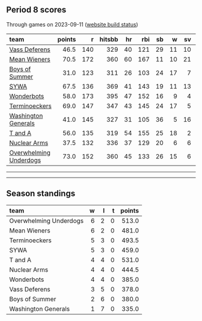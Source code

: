 

## Period 8 scores

Through games on 2023-09-11 ([website build status](https://github.com/brian-bot/pl-site/actions))


|team                   | points|   r| hitsbb| hr| rbi| sb|  w| sv|  so|   era|  whip|
|:----------------------|------:|---:|------:|--:|---:|--:|--:|--:|---:|-----:|-----:|
|[Vass Deferens](./vassdeferens)|   46.5| 140|    329| 40| 121| 29| 11| 10| 169| 4.437| 1.385|
|[Mean Wieners](./meanwieners)|   70.5| 172|    360| 60| 167| 11| 10| 21| 193| 3.865| 1.181|
|[Boys of Summer](./boysofsummer)|   31.0| 123|    311| 26| 103| 24| 17|  7| 187| 4.728| 1.439|
|[SYWA](./sywa)         |   67.5| 136|    369| 41| 143| 19| 11| 13| 227| 3.614| 1.141|
|[Wonderbots](./wonderbots)|   58.0| 173|    395| 47| 152| 16|  9|  4| 222| 4.772| 1.242|
|[Terminoeckers](./terminoeckers)|   69.0| 147|    347| 43| 145| 24| 17|  5| 217| 3.637| 1.065|
|[Washington Generals](./washingtongenerals)|   41.0| 145|    327| 31| 105| 36|  5| 16| 139| 4.707| 1.344|
|[T and A](./tanda)     |   56.0| 135|    319| 54| 155| 25| 18|  2| 209| 4.306| 1.364|
|[Nuclear Arms](./nucleararms)|   37.5| 132|    336| 37| 129| 20|  6|  6| 164| 4.372| 1.208|
|[Overwhelming Underdogs](./overwhelmingunderdogs)|   73.0| 152|    360| 45| 133| 26| 15|  6| 213| 3.591| 1.116|

* * *
* * *

## Season standings


|team                   |  w|  l|  t| points|
|:----------------------|--:|--:|--:|------:|
|Overwhelming Underdogs |  6|  2|  0|  513.0|
|Mean Wieners           |  6|  2|  0|  481.0|
|Terminoeckers          |  5|  3|  0|  493.5|
|SYWA                   |  5|  3|  0|  459.0|
|T and A                |  4|  4|  0|  531.0|
|Nuclear Arms           |  4|  4|  0|  444.5|
|Wonderbots             |  4|  4|  0|  385.0|
|Vass Deferens          |  3|  5|  0|  378.0|
|Boys of Summer         |  2|  6|  0|  380.0|
|Washington Generals    |  1|  7|  0|  335.0|


